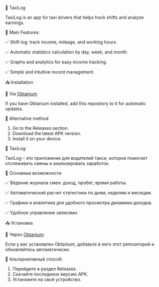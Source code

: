 🚖 TaxiLog

TaxiLog is an app for taxi drivers that helps track shifts and analyze earnings.

📌 Main Features:

✅ Shift log: track income, mileage, and working hours.

✅ Automatic statistics calculation by day, week, and month.

✅ Graphs and analytics for easy income tracking.

✅ Simple and intuitive record management.

📥 Installation

🔹 Via [Obtanium](
https://github.com/ImranR98/Obtainium/releases)

If you have Obtanium installed, add this repository to it for automatic updates.

🔹 Alternative method

1. Go to the Releases section.
2. Download the latest APK version.
3. Install it on your device.


🚖 TaxiLog

TaxiLog – это приложение для водителей такси, которое помогает отслеживать смены и анализировать заработок.

📌 Основные возможности

✅ Ведение журнала смен: доход, пробег, время работы.

✅ Автоматический расчет статистики по дням, неделям и месяцам.

✅ Графики и аналитика для удобного просмотра динамики доходов.

✅ Удобное управление записями.

📥 Установка

🔹 Через [Obtanium](https://github.com/ImranR98/Obtainium):

Если у вас установлен Obtanium, добавьте в него этот репозиторий и обновляйтесь автоматически.

🔹 Альтернативный способ:

1. Перейдите в раздел Releases.
2. Скачайте последнюю версию APK.
3. Установите на своё устройство.
